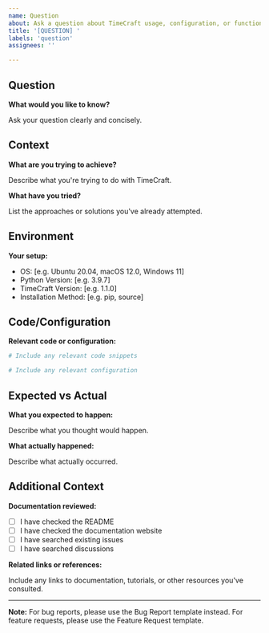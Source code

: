 ```yaml
---
name: Question
about: Ask a question about TimeCraft usage, configuration, or functionality
title: '[QUESTION] '
labels: 'question'
assignees: ''

---
```


## Question

**What would you like to know?**

Ask your question clearly and concisely.

## Context

**What are you trying to achieve?**

Describe what you're trying to do with TimeCraft.

**What have you tried?**

List the approaches or solutions you've already attempted.

## Environment

**Your setup:**

- OS: [e.g. Ubuntu 20.04, macOS 12.0, Windows 11]
- Python Version: [e.g. 3.9.7]
- TimeCraft Version: [e.g. 1.1.0]
- Installation Method: [e.g. pip, source]

## Code/Configuration

**Relevant code or configuration:**

```python
# Include any relevant code snippets
```

```yaml
# Include any relevant configuration
```

## Expected vs Actual

**What you expected to happen:**

Describe what you thought would happen.

**What actually happened:**

Describe what actually occurred.

## Additional Context

**Documentation reviewed:**

- [ ] I have checked the README
- [ ] I have checked the documentation website
- [ ] I have searched existing issues
- [ ] I have searched discussions

**Related links or references:**

Include any links to documentation, tutorials, or other resources you've consulted.

---

**Note:** For bug reports, please use the Bug Report template instead. For feature requests, please use the Feature Request template.
